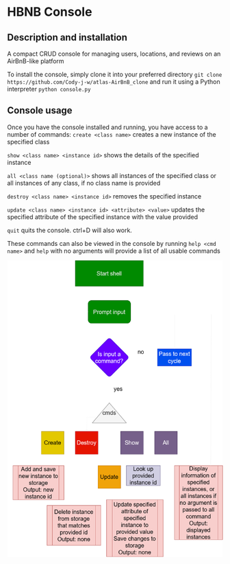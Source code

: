 # HBNB Console

## Description and installation

A compact CRUD console for managing users, locations, and reviews
on an AirBnB-like platform

To install the console, simply clone it into your preferred directory
    `git clone https://github.com/Cody-j-w/atlas-AirBnB_clone`
and run it using a Python interpreter
    `python console.py`

## Console usage

Once you have the console installed and running, you have access to a number
of commands:
`create <class name>` creates a new instance of the specified class

`show <class name> <instance id>` shows the details of the specified instance

`all <class name (optional)>` shows all instances of the specified class
or all instances of any class, if no class name is provided

`destroy <class name> <instance id>` removes the specified instance

`update <class name> <instance id> <attribute> <value>` updates the specified
attribute of the specified instance with the value provided

`quit` quits the console. ctrl+D will also work.

These commands can also be viewed in the console by running `help <cmd name>`
and `help` with no arguments will provide a list of all usable commands

![console behavior flowchart](https://github.com/Cody-j-w/atlas-AirBnB_clone/blob/main/console_diagram.png)
